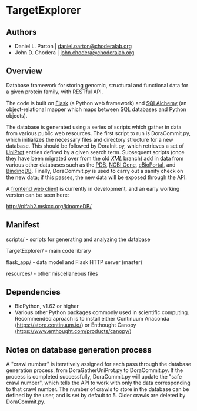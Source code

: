 TargetExplorer
==============

Authors
-------

* Daniel L. Parton | daniel.parton@choderalab.org
* John D. Chodera | john.chodera@choderalab.org

Overview
--------

Database framework for storing genomic, structural and functional data for a
given protein family, with RESTful API.

The code is built on [Flask](http://flask.pocoo.org/) (a Python web framework)
and [SQLAlchemy](http://www.sqlalchemy.org/) (an object-relational mapper which
maps between SQL databases and Python objects).

The database is generated using a series of scripts which gather in data from
various public web resources. The first script to run is DoraCommit.py, which
initializes the necessary files and directory structure for a new database.
This should be followed by DoraInit.py, which retrieves a set of
[UniProt](http://www.uniprot.org/) entries defined by a given search term.
Subsequent scripts (once they have been migrated over from the old _XML_
branch) add in data from various other databases such as the
[PDB](http://www.rcsb.org), [NCBI Gene](http://www.ncbi.nlm.nih.gov/gene),
[cBioPortal](http://www.cbioportal.org), and
[BindingDB](http://www.bindingdb.org/bind/index.jsp). Finally, DoraCommit.py is
used to carry out a sanity check on the new data; if this passes, the new data
will be exposed through the API.

A [frontend web client](https://github.com/choderalab/kinomeDB-webclient) is
currently in development, and an early working version can be seen here:

http://plfah2.mskcc.org/kinomeDB/

Manifest
--------

scripts/ - scripts for generating and analyzing the database

TargetExplorer/ - main code library

flask\_app/ - data model and Flask HTTP server (master)

resources/ - other miscellaneous files

Dependencies
------------

* BioPython, v1.62 or higher
* Various other Python packages commonly used in scientific computing. Recommended aproach is to install either Continuum Anaconda (https://store.continuum.io/) or Enthought Canopy (https://www.enthought.com/products/canopy/)

Notes on database generation process
------------------------------------

A "crawl number" is iteratively assigned for each pass through the database
generation process, from DoraGatherUniProt.py to DoraCommit.py. If the process
is completed successfully, DoraCommit.py will update the "safe crawl number",
which tells the API to work with only the data corresponding to that crawl
number. The number of crawls to store in the database can be defined by the
user, and is set by default to 5. Older crawls are deleted by DoraCommit.py.
